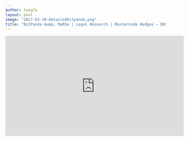 ```yaml
---
author: tungfa
layout: post
image: "2017-03-30-detailedbitpanda.png"
title: "BitPanda &amp; MaRSe | Legal Research | Masternode Badges – DASH: Detailed"
---
```

<iframe width="560" height="315" src="https://www.youtube.com/embed/P3vv2DGi720" frameborder="0" allowfullscreen></iframe>
